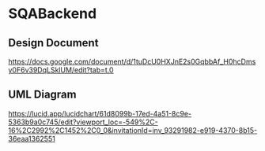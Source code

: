 # SQABackend

## Design Document
https://docs.google.com/document/d/1tuDcU0HXJnE2s0GqbbAf_H0hcDmsy0F6v39DqLSklUM/edit?tab=t.0

## UML Diagram
https://lucid.app/lucidchart/61d8099b-17ed-4a51-8c9e-5363b9a0c745/edit?viewport_loc=-549%2C-16%2C2992%2C1452%2C0_0&invitationId=inv_93291982-e919-4370-8b15-36eaa1362551
